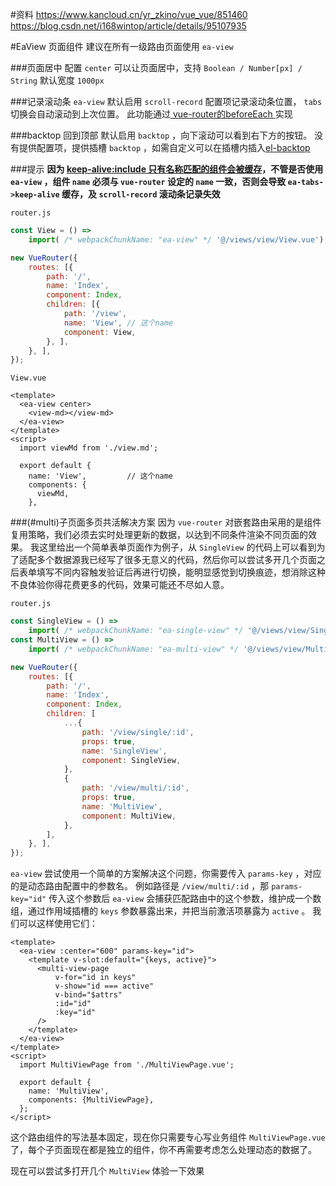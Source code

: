 #资料
https://www.kancloud.cn/yr_zkino/vue_vue/851460
https://blog.csdn.net/i168wintop/article/details/95107935

#EaView 页面组件
建议在所有一级路由页面使用 `ea-view` 

###页面居中
配置 `center` 可以让页面居中，支持 `Boolean / Number[px] / String` 默认宽度 `1000px` 

<slot name="center"></slot>

###记录滚动条
`ea-view` 默认启用 `scroll-record` 配置项记录滚动条位置， `tabs` 切换会自动滚动到上次位置。
此功能通过[ vue-router的beforeEach ](https://router.vuejs.org/zh/guide/advanced/navigation-guards.html#%E5%85%A8%E5%B1%80%E5%89%8D%E7%BD%AE%E5%AE%88%E5%8D%AB)实现

###backtop 回到顶部
默认启用 `backtop` ，向下滚动可以看到右下方的按钮。
没有提供配置项，提供插槽 `backtop` ，如需自定义可以在插槽内插入[el-backtop](https://element.eleme.cn/#/zh-CN/component/backtop)

###提示
**因为 [ keep-alive:include 只有名称匹配的组件会被缓存](https://cn.vuejs.org/v2/api/#keep-alive)，不管是否使用 `ea-view` ，组件 `name` 必须与 `vue-router` 设定的 `name` 一致，否则会导致 `ea-tabs->keep-alive` 缓存，及 `scroll-record` 滚动条记录失效**

`router.js` 

``` javascript
const View = () =>
    import( /* webpackChunkName: "ea-view" */ '@/views/view/View.vue');

new VueRouter({
    routes: [{
        path: '/',
        name: 'Index',
        component: Index,
        children: [{
            path: '/view',
            name: 'View', // 这个name
            component: View,
        }, ],
    }, ],
});
```

`View.vue` 

``` 
<template>
  <ea-view center>
    <view-md></view-md>
  </ea-view>
</template>
<script>
  import viewMd from './view.md';

  export default {
    name: 'View',         // 这个name
    components: {
      viewMd,
    },
```

###(#multi)子页面多页共活解决方案
因为 `vue-router` 对嵌套路由采用的是组件复用策略，我们必须去实时处理更新的数据，以达到不同条件渲染不同页面的效果。
我这里给出一个简单表单页面作为例子，从 `SingleView` 的代码上可以看到为了适配多个数据源我已经写了很多无意义的代码，然后你可以尝试多开几个页面之后表单填写不同内容触发验证后再进行切换，能明显感觉到切换痕迹，想消除这种不良体验你得花费更多的代码，效果可能还不尽如人意。

`router.js` 

``` javascript
const SingleView = () =>
    import( /* webpackChunkName: "ea-single-view" */ '@/views/view/SingleView.vue');
const MultiView = () =>
    import( /* webpackChunkName: "ea-multi-view" */ '@/views/view/MultiView.vue');

new VueRouter({
    routes: [{
        path: '/',
        name: 'Index',
        component: Index,
        children: [
            ...{
                path: '/view/single/:id',
                props: true,
                name: 'SingleView',
                component: SingleView,
            },
            {
                path: '/view/multi/:id',
                props: true,
                name: 'MultiView',
                component: MultiView,
            },
        ],
    }, ],
});
```

<slot name="single"></slot>

`ea-view` 尝试使用一个简单的方案解决这个问题，你需要传入 `params-key` ，对应的是动态路由配置中的参数名。
例如路径是 `/view/multi/:id` ，那 `params-key="id"` 
传入这个参数后 `ea-view` 会捕获匹配路由中的这个参数，维护成一个数组，通过作用域插槽的 `keys` 参数暴露出来，并把当前激活项暴露为 `active` 。
我们可以这样使用它们：

``` 
<template>
  <ea-view :center="600" params-key="id">
    <template v-slot:default="{keys, active}">
      <multi-view-page
          v-for="id in keys"
          v-show="id === active"
          v-bind="$attrs"
          :id="id"
          :key="id"
      />
    </template>
  </ea-view>
</template>
<script>
  import MultiViewPage from './MultiViewPage.vue';

  export default {
    name: 'MultiView',
    components: {MultiViewPage},
  };
</script>
```

这个路由组件的写法基本固定，现在你只需要专心写业务组件 `MultiViewPage.vue` 了，每个子页面现在都是独立的组件，你不再需要考虑怎么处理动态的数据了。

现在可以尝试多打开几个 `MultiView` 体验一下效果

<slot name="multi"></slot>

<slot name="table"></slot>
